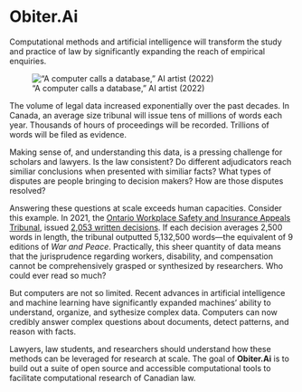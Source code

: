Obiter.Ai
================

<!-- WARNING: THIS FILE WAS AUTOGENERATED! DO NOT EDIT! -->

Computational methods and artificial intelligence will transform the
study and practice of law by significantly expanding the reach of
empirical enquiries.

<div class="column-margin">

<figure>
<img src="images/computer_calls.jpg" class="preview-image"
data-fig-alt="&quot;Computer calls a database,&quot; AI artist (2022)"
alt="“A computer calls a database,” AI artist (2022)" />
<figcaption aria-hidden="true">“A computer calls a database,” AI artist
(2022)</figcaption>
</figure>

</div>

The volume of legal data increased exponentially over the past decades.
In Canada, an average size tribunal will issue tens of millions of words
each year. Thousands of hours of proceedings will be recorded. Trillions
of words will be filed as evidence.

Making sense of, and understanding this data, is a pressing challenge
for scholars and lawyers. Is the law consistent? Do different
adjudicators reach similiar conclusions when presented with similiar
facts? What types of disputes are people bringing to decision makers?
How are those disputes resolved?

Answering these questions at scale exceeds human capacities. Consider
this example. In 2021, the [Ontario Workplace Safety and Insurance
Appeals Tribunal](https://www.wsiat.on.ca/en/home/announcements.html),
issued [2,053 written
decisions](https://www.canlii.org/en/on/onwsiat/nav/date/2021/). If each
decision averages 2,500 words in length, the tribunal outputted
5,132,500 words—the equivalent of 9 editions of *War and Peace*.
Practically, this sheer quantity of data means that the jurisprudence
regarding workers, disability, and compensation cannot be
comprehensively grasped or synthesized by researchers. Who could ever
read so much?

But computers are not so limited. Recent advances in artificial
intelligence and machine learning have significantly expanded machines’
ability to understand, organize, and sythesize complex data. Computers
can now credibly answer complex questions about documents, detect
patterns, and reason with facts.

Lawyers, law students, and researchers should understand how these
methods can be leveraged for research at scale. The goal of
**Obiter.Ai** is to build out a suite of open source and accessible
computational tools to facilitate computational research of Canadian
law.
